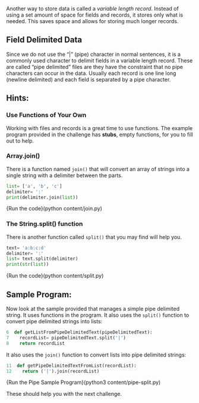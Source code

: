 Another way to store data is called a *variable length record*. Instead of using a set amount of space for fields and records, it stores only what is needed. This saves space and allows for storing much longer records.

Field Delimited Data
----
Since we do not use the “|” (pipe) character in normal sentences, it is a commonly used character to delimit fields in a variable length record. These are called “pipe delimited” files are they have the constraint that no pipe characters can occur in the data. Usually each record is one line long (newline delimited) and each field is separated by a pipe character.

Hints:
----
### Use Functions of Your Own
Working with files and records is a great time to use functions. The example program provided in the challenge has **stubs**, empty functions, for you to fill out to help.


### Array.join()
There is a function named `join()` that will convert an array of strings into a single string with a delimiter between the parts.

```python
list= ['a', 'b', 'c']
delimiter= ':'
print(delimiter.join(list))
```
{Run the code}(python content/join.py)

### The String.split() function
There is another function called `split()` that you may find will help you. 

```python
text= 'a:b:c:d'
delimiter= ':'
list= text.split(delimiter)
print(str(list))
```
{Run the code}(python content/split.py)

Sample Program:
----
Now look at the sample provided that manages a simple pipe delimited string. It uses functions in the program. It also uses the `split()` function to convert pipe delimited strings into lists:
```python
6  def getListFromPipeDelimitedText(pipeDelimitedText):
7    recordList= pipeDelimitedText.split('|')
8    return recordList
```

It also uses the `join()` function to convert lists into pipe delimited strings:

```python
11  def getPipeDelimitedTextFromList(recordList):
12    return ('|').join(recordList)
```
{Run the Pipe Sample Program}(python3 content/pipe-split.py)

These should help you with the next challenge.
